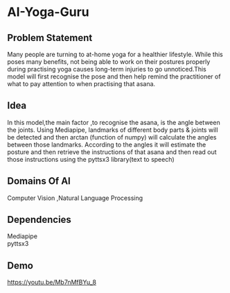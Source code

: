 # AI-Yoga-Guru

## Problem Statement
Many people are turning to at-home yoga for a healthier lifestyle. While this poses many benefits, not being able to work on their postures properly during practising yoga causes long-term injuries to go unnoticed.This model will first recognise the pose and then help remind the practitioner of what to pay attention to when practising that asana.

## Idea
In this model,the main factor ,to recognise the asana, is the angle between the joints. Using Mediapipe, landmarks of different body parts & joints will be detected and then arctan (function of numpy) will calculate the angles between those landmarks. According to the angles it will estimate the posture and then retrieve the instructions of that asana and then read out those instructions using the pyttsx3 library(text to speech)

## Domains Of AI
Computer Vision ,Natural Language Processing

## Dependencies
Mediapipe<Br>
pyttsx3

## Demo
https://youtu.be/Mb7nMfBYu_8
